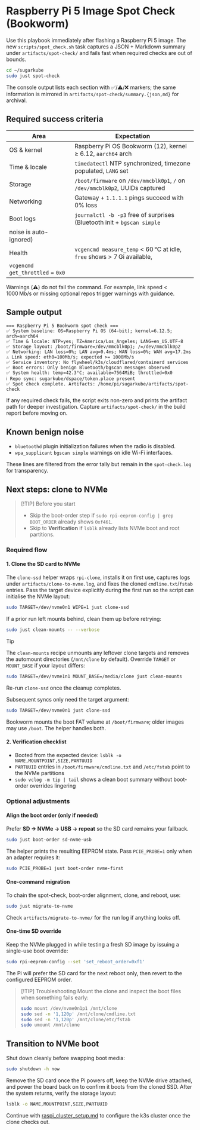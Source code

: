 # Raspberry Pi 5 Image Spot Check (Bookworm)

Use this playbook immediately after flashing a Raspberry Pi 5 image. The new
`scripts/spot_check.sh` task captures a JSON + Markdown summary under
`artifacts/spot-check/` and fails fast when required checks are out of bounds.

```bash
cd ~/sugarkube
sudo just spot-check
```

The console output lists each section with ✅/⚠️/❌ markers; the same information is
mirrored in `artifacts/spot-check/summary.{json,md}` for archival.

## Required success criteria

| Area | Expectation |
|------|-------------|
| OS & kernel | Raspberry Pi OS Bookworm (12), kernel ≥ 6.12, `aarch64` arch |
| Time & locale | `timedatectl` NTP synchronized, timezone populated, `LANG` set |
| Storage | `/boot/firmware` on `/dev/mmcblk0p1`, `/` on `/dev/mmcblk0p2`, UUIDs captured |
| Networking | Gateway + `1.1.1.1` pings succeed with 0% loss |
| Boot logs | `journalctl -b -p3` free of surprises (Bluetooth init + `bgscan simple`
  noise is auto-ignored) |
| Health | `vcgencmd measure_temp` < 60 °C at idle, `free` shows > 7 Gi available,
  `vcgencmd get_throttled` = `0x0` |

Warnings (⚠️) do not fail the command. For example, link speed < 1000 Mb/s or missing
optional repos trigger warnings with guidance.

## Sample output

```
=== Raspberry Pi 5 Bookworm spot check ===
✅ System baseline: OS=Raspberry Pi OS (64-bit); kernel=6.12.5; arch=aarch64
✅ Time & locale: NTP=yes; TZ=America/Los_Angeles; LANG=en_US.UTF-8
✅ Storage layout: /boot/firmware=/dev/mmcblk0p1; /=/dev/mmcblk0p2
✅ Networking: LAN loss=0%; LAN avg=0.4ms; WAN loss=0%; WAN avg=17.2ms
⚠️ Link speed: eth0=100Mb/s; expected >= 1000Mb/s
✅ Service inventory: No flywheel/k3s/cloudflared/containerd services
✅ Boot errors: Only benign Bluetooth/bgscan messages observed
✅ System health: temp=42.3°C; available=7564MiB; throttled=0x0
ℹ️ Repo sync: sugarkube/dspace/token.place present
✅ Spot check complete. Artifacts: /home/pi/sugarkube/artifacts/spot-check
```

If any required check fails, the script exits non-zero and prints the artifact path for
deeper investigation. Capture `artifacts/spot-check/` in the build report before moving
on.

## Known benign noise

* `bluetoothd` plugin initialization failures when the radio is disabled.
* `wpa_supplicant` `bgscan simple` warnings on idle Wi-Fi interfaces.

These lines are filtered from the error tally but remain in the `spot-check.log` for
transparency.

## Next steps: clone to NVMe

> [!TIP] Before you start
> - Skip the boot-order step if `sudo rpi-eeprom-config | grep BOOT_ORDER` already shows `0xf461`.
> - Skip to **Verification** if `lsblk` already lists NVMe boot and root partitions.

### Required flow

#### 1. Clone the SD card to NVMe

The `clone-ssd` helper wraps `rpi-clone`, installs it on first use, captures logs under
`artifacts/clone-to-nvme.log`, and fixes the cloned `cmdline.txt`/`fstab` entries. Pass the
target device explicitly during the first run so the script can initialise the NVMe layout:

```bash
sudo TARGET=/dev/nvme0n1 WIPE=1 just clone-ssd
```

If a prior run left mounts behind, clean them up before retrying:

```bash
sudo just clean-mounts -- --verbose
```

> [!TIP]
> The `clean-mounts` recipe unmounts any leftover clone targets and removes the automount
> directories (`/mnt/clone` by default). Override `TARGET` or `MOUNT_BASE` if your layout differs:
>
> ```bash
> sudo TARGET=/dev/nvme1n1 MOUNT_BASE=/media/clone just clean-mounts
> ```
>
> Re-run `clone-ssd` once the cleanup completes.

Subsequent syncs only need the target argument:

```bash
sudo TARGET=/dev/nvme0n1 just clone-ssd
```

Bookworm mounts the boot FAT volume at `/boot/firmware`; older images may use `/boot`. The helper
handles both.

#### 2. Verification checklist

- Booted from the expected device: `lsblk -o NAME,MOUNTPOINT,SIZE,PARTUUID`
- `PARTUUID` entries in `/boot/firmware/cmdline.txt` and `/etc/fstab` point to the NVMe partitions
- `sudo vclog -m tip | tail` shows a clean boot summary without boot-order overrides lingering

### Optional adjustments

#### Align the boot order (only if needed)

Prefer **SD → NVMe → USB → repeat** so the SD card remains your fallback.

```bash
sudo just boot-order sd-nvme-usb
```

The helper prints the resulting EEPROM state. Pass `PCIE_PROBE=1` only when an adapter requires it:

```bash
sudo PCIE_PROBE=1 just boot-order nvme-first
```

#### One-command migration

To chain the spot-check, boot-order alignment, clone, and reboot, use:

```bash
sudo just migrate-to-nvme
```

Check `artifacts/migrate-to-nvme/` for the run log if anything looks off.

#### One-time SD override

Keep the NVMe plugged in while testing a fresh SD image by issuing a single-use boot override:

```bash
sudo rpi-eeprom-config --set 'set_reboot_order=0xf1'
```

The Pi will prefer the SD card for the next reboot only, then revert to the configured EEPROM order.

> [!TIP] Troubleshooting
> Mount the clone and inspect the boot files when something fails early:
> ```bash
> sudo mount /dev/nvme0n1p1 /mnt/clone
> sudo sed -n '1,120p' /mnt/clone/cmdline.txt
> sudo sed -n '1,120p' /mnt/clone/etc/fstab
> sudo umount /mnt/clone
> ```

## Transition to NVMe boot

Shut down cleanly before swapping boot media:

```bash
sudo shutdown -h now
```

Remove the SD card once the Pi powers off, keep the NVMe drive attached, and power the board back on
to confirm it boots from the cloned SSD. After the system returns, verify the storage layout:

```bash
lsblk -o NAME,MOUNTPOINT,SIZE,PARTUUID
```

Continue with [raspi_cluster_setup.md](raspi_cluster_setup.md) to configure the k3s cluster once the
clone checks out.
